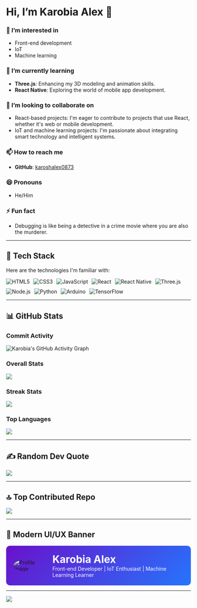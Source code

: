 # Hi, I’m Karobia Alex 👋

### 👀 I’m interested in
- Front-end development
- IoT
- Machine learning

### 🌱 I’m currently learning
- **Three.js**: Enhancing my 3D modeling and animation skills.
- **React Native**: Exploring the world of mobile app development.

### 💞️ I’m looking to collaborate on
- React-based projects: I'm eager to contribute to projects that use React, whether it's web or mobile development.
- IoT and machine learning projects: I'm passionate about integrating smart technology and intelligent systems.

### 📫 How to reach me
- **GitHub**: [karoshalex0873](https://github.com/karoshalex0873)

### 😄 Pronouns
- He/Him

### ⚡ Fun fact
- Debugging is like being a detective in a crime movie where you are also the murderer.

---

## 🚀 Tech Stack
Here are the technologies I'm familiar with:

<div style="display: flex; flex-wrap: wrap; gap: 10px;">
  <img src="https://img.shields.io/badge/HTML5-E34F26?style=for-the-badge&logo=html5&logoColor=white" alt="HTML5">
  <img src="https://img.shields.io/badge/CSS3-1572B6?style=for-the-badge&logo=css3&logoColor=white" alt="CSS3">
  <img src="https://img.shields.io/badge/JavaScript-F7DF1E?style=for-the-badge&logo=javascript&logoColor=black" alt="JavaScript">
  <img src="https://img.shields.io/badge/React-20232A?style=for-the-badge&logo=react&logoColor=61DAFB" alt="React">
  <img src="https://img.shields.io/badge/React_Native-20232A?style=for-the-badge&logo=react&logoColor=61DAFB" alt="React Native">
  <img src="https://img.shields.io/badge/Three.js-000000?style=for-the-badge&logo=three.js&logoColor=white" alt="Three.js">
  <img src="https://img.shields.io/badge/Node.js-339933?style=for-the-badge&logo=node.js&logoColor=white" alt="Node.js">
  <img src="https://img.shields.io/badge/Python-3776AB?style=for-the-badge&logo=python&logoColor=white" alt="Python">
  <img src="https://img.shields.io/badge/Arduino-00979D?style=for-the-badge&logo=arduino&logoColor=white" alt="Arduino">
  <img src="https://img.shields.io/badge/TensorFlow-FF6F00?style=for-the-badge&logo=tensorflow&logoColor=white" alt="TensorFlow">
</div>

---

## 📊 GitHub Stats

### Commit Activity
![Karobia's GitHub Activity Graph](https://activity-graph.herokuapp.com/graph?username=karoshalex0873&theme=react-dark&hide_border=true&area=true)

### Overall Stats
![](https://github-readme-stats.vercel.app/api?username=karoshalex0873&theme=synthwave&hide_border=true&include_all_commits=true&count_private=true)

### Streak Stats
![](https://github-readme-streak-stats.herokuapp.com/?user=karoshalex0873&theme=synthwave&hide_border=true)

### Top Languages
![](https://github-readme-stats.vercel.app/api/top-langs/?username=karoshalex0873&theme=synthwave&hide_border=true&include_all_commits=true&count_private=true&layout=compact)

---

## ✍️ Random Dev Quote
![](https://quotes-github-readme.vercel.app/api?type=horizontal&theme=radical)

---

## 🔝 Top Contributed Repo
![](https://github-contributor-stats.vercel.app/api?username=karoshalex0873&limit=5&theme=dark&combine_all_yearly_contributions=true)

---

## 🎨 Modern UI/UX Banner
<div style="display: flex; justify-content: center; align-items: center; gap: 20px; background: linear-gradient(135deg, #6a11cb, #2575fc); padding: 20px; border-radius: 10px;">
  <img src="https://via.placeholder.com/150" alt="Profile Image" style="border-radius: 50%;">
  <div>
    <h1 style="color: white; margin: 0;">Karobia Alex</h1>
    <p style="color: white; margin: 0;">Front-end Developer | IoT Enthusiast | Machine Learning Learner</p>
  </div>
</div>

---

[![](https://visitcount.itsvg.in/api?id=karoshalex0873&icon=0&color=0)](https://visitcount.itsvg.in)

<!-- Proudly created with GPRM ( https://gprm.itsvg.in ) -->
